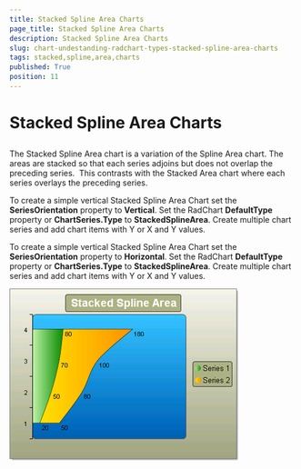 ```yaml
---
title: Stacked Spline Area Charts
page_title: Stacked Spline Area Charts
description: Stacked Spline Area Charts
slug: chart-undestanding-radchart-types-stacked-spline-area-charts
tags: stacked,spline,area,charts
published: True
position: 11
---
```


# Stacked Spline Area Charts



## 

The Stacked Spline Area chart is a variation of the Spline Area chart. The areas are stacked so that each series adjoins but does not overlap the preceding series.  This contrasts with the Stacked Area chart where each series overlays the preceding series. 

To create a simple vertical Stacked Spline Area Chart set the __SeriesOrientation__ property to __Vertical__. Set the RadChart __DefaultType__ property or __ChartSeries.Type__ to __StackedSplineArea__. Create multiple chart series and add chart items with Y or X and Y values.

To create a simple vertical Stacked Spline Area Chart set the __SeriesOrientation__ property to __Horizontal__. Set the RadChart __DefaultType__ property or __ChartSeries.Type__ to __StackedSplineArea__. Create multiple chart series and add chart items with Y or X and Y values.

![chart-undestanding-radchart-types-stacked-spline-area-charts 001](images/chart-undestanding-radchart-types-stacked-spline-area-charts001.png)
